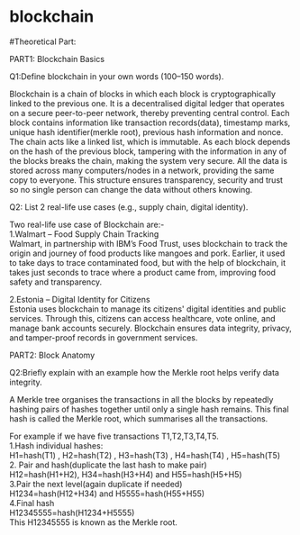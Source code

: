 # blockchain
#Theoretical Part:  

PART1: Blockchain Basics  


Q1:Define blockchain in your own words (100–150 words).  

Blockchain is a chain of blocks in which each block is cryptographically linked to the previous one. It is a decentralised digital ledger that operates on a secure peer-to-peer network, thereby preventing central control. Each block contains information like transaction records(data), timestamp marks, unique hash identifier(merkle root), previous hash information and nonce. The chain acts like a linked list, which is immutable. As each block depends on the hash of the previous block, tampering with the information in any of the blocks breaks the chain, making the system very secure. All the data is stored across many computers/nodes in a network, providing the same copy to everyone. This structure ensures transparency, security and trust so no single person can change the data without others knowing.


Q2: List 2 real-life use cases (e.g., supply chain, digital identity).  

Two real-life use case of Blockchain are:-  
1.Walmart – Food Supply Chain Tracking  
Walmart, in partnership with IBM’s Food Trust, uses blockchain to track the origin and journey of food products like mangoes and pork. Earlier, it used to take days to trace contaminated food, but with the help of blockchain, it takes just seconds to trace where a product came from, improving food safety and transparency.  

2.Estonia – Digital Identity for Citizens  
Estonia uses blockchain to manage its citizens' digital identities and public services. Through this, citizens can access healthcare, vote online, and manage bank accounts securely. Blockchain ensures data integrity, privacy, and tamper-proof records in government services.  


PART2: Block Anatomy    

  
Q2:Briefly explain with an example how the Merkle root helps verify data integrity.  


A Merkle tree organises the transactions in all the blocks by repeatedly hashing pairs of hashes together until only a single hash remains. This final hash is called the Merkle root, which summarises all the transactions.   
  
  For example if we have five transactions T1,T2,T3,T4,T5.  
1.Hash individual hashes:  
 H1=hash(T1) , H2=hash(T2) , H3=hash(T3) , H4=hash(T4) , H5=hash(T5)  
2. Pair and hash(duplicate the last hash to make pair)  
 H12=hash(H1+H2), H34=hash(H3+H4) and H55=hash(H5+H5)  
3.Pair the next level(again duplicate if needed)  
 H1234=hash(H12+H34) and H5555=hash(H55+H55)  
4.Final hash  
 H12345555=hash(H1234+H5555)  
This H12345555 is known as the Merkle root.






